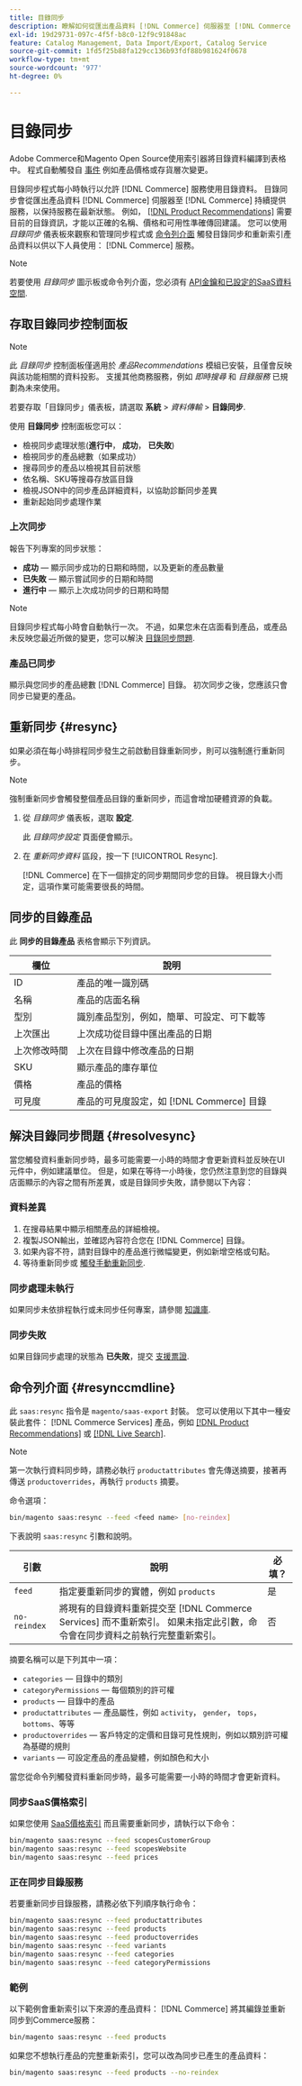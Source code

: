 ```yaml
---
title: 目錄同步
description: 瞭解如何從匯出產品資料 [!DNL Commerce] 伺服器至 [!DNL Commerce Services] 持續提供服務，隨時保持最新狀態。
exl-id: 19d29731-097c-4f5f-b8c0-12f9c91848ac
feature: Catalog Management, Data Import/Export, Catalog Service
source-git-commit: 1fd5f25b88fa129cc136b93fdf88b981624f0678
workflow-type: tm+mt
source-wordcount: '977'
ht-degree: 0%

---
```


# 目錄同步

Adobe Commerce和Magento Open Source使用索引器將目錄資料編譯到表格中。 程式自動觸發自 [事件](https://experienceleague.adobe.com/docs/commerce-admin/systems/tools/index-management.html#events-that-trigger-full-reindexing) 例如產品價格或存貨層次變更。

目錄同步程式每小時執行以允許 [!DNL Commerce] 服務使用目錄資料。 目錄同步會從匯出產品資料 [!DNL Commerce] 伺服器至 [!DNL Commerce] 持續提供服務，以保持服務在最新狀態。 例如， [[!DNL Product Recommendations]](/help/product-recommendations/overview.md) 需要目前的目錄資訊，才能以正確的名稱、價格和可用性準確傳回建議。 您可以使用 _目錄同步_ 儀表板來觀察和管理同步程式或 [命令列介面](#resynccmdline) 觸發目錄同步和重新索引產品資料以供以下人員使用： [!DNL Commerce] 服務。

>[!NOTE]
>
> 若要使用 _目錄同步_ 圖示板或命令列介面，您必須有 [API金鑰和已設定的SaaS資料空間](saas.md).

## 存取目錄同步控制面板

>[!NOTE]
>
> 此 _目錄同步_ 控制面板僅適用於 _產品Recommendations_ 模組已安裝，且僅會反映與該功能相關的資料投影。 支援其他商務服務，例如 _即時搜尋_ 和 _目錄服務_ 已規劃為未來使用。

若要存取「目錄同步」儀表板，請選取 **系統** > _資料傳輸_ > **目錄同步**.

使用 **目錄同步** 控制面板您可以：

- 檢視同步處理狀態(**進行中**， **成功**， **已失敗**)
- 檢視同步的產品總數（如果成功）
- 搜尋同步的產品以檢視其目前狀態
- 依名稱、SKU等搜尋存放區目錄
- 檢視JSON中的同步產品詳細資料，以協助診斷同步差異
- 重新起始同步處理作業

### 上次同步

報告下列專案的同步狀態：

- **成功**  — 顯示同步成功的日期和時間，以及更新的產品數量
- **已失敗**  — 顯示嘗試同步的日期和時間
- **進行中**  — 顯示上次成功同步的日期和時間

>[!NOTE]
>
> 目錄同步程式每小時會自動執行一次。 不過，如果您未在店面看到產品，或產品未反映您最近所做的變更，您可以解決 [目錄同步問題](#resolvesync).

### 產品已同步

顯示與您同步的產品總數 [!DNL Commerce] 目錄。 初次同步之後，您應該只會同步已變更的產品。

## 重新同步 {#resync}

如果必須在每小時排程同步發生之前啟動目錄重新同步，則可以強制進行重新同步。

>[!NOTE]
>
> 強制重新同步會觸發整個產品目錄的重新同步，而這會增加硬體資源的負載。

1. 從 _目錄同步_ 儀表板，選取 **設定**.

   此 _目錄同步設定_ 頁面便會顯示。

1. 在 _重新同步資料_ 區段，按一下 [!UICONTROL Resync].

   [!DNL Commerce] 在下一個排定的同步期間同步您的目錄。 視目錄大小而定，這項作業可能需要很長的時間。


## 同步的目錄產品

此 **同步的目錄產品** 表格會顯示下列資訊。

| 欄位 | 說明 |
|---|---|
| ID | 產品的唯一識別碼 |
| 名稱 | 產品的店面名稱 |
| 型別 | 識別產品型別，例如，簡單、可設定、可下載等 |
| 上次匯出 | 上次成功從目錄中匯出產品的日期 |
| 上次修改時間 | 上次在目錄中修改產品的日期 |
| SKU | 顯示產品的庫存單位 |
| 價格 | 產品的價格 |
| 可見度 | 產品的可見度設定，如 [!DNL Commerce] 目錄 |

## 解決目錄同步問題 {#resolvesync}

當您觸發資料重新同步時，最多可能需要一小時的時間才會更新資料並反映在UI元件中，例如建議單位。 但是，如果在等待一小時後，您仍然注意到您的目錄與店面顯示的內容之間有所差異，或是目錄同步失敗，請參閱以下內容：

### 資料差異

1. 在搜尋結果中顯示相關產品的詳細檢視。
1. 複製JSON輸出，並確認內容符合您在 [!DNL Commerce] 目錄。
1. 如果內容不符，請對目錄中的產品進行微幅變更，例如新增空格或句點。
1. 等待重新同步或 [觸發手動重新同步](#resync).

### 同步處理未執行

如果同步未依排程執行或未同步任何專案，請參閱 [知識庫](https://experienceleague.adobe.com/docs/commerce-knowledge-base/kb/troubleshooting/miscellaneous/troubleshoot-product-recommendations-module-in-magento-commerce.html).

### 同步失敗

如果目錄同步處理的狀態為 **已失敗**，提交 [支援票證](https://experienceleague.adobe.com/docs/commerce-knowledge-base/kb/help-center-guide/magento-help-center-user-guide.html#submit-ticket).

## 命令列介面 {#resynccmdline}

此 `saas:resync` 指令是 `magento/saas-export` 封裝。 您可以使用以下其中一種安裝此套件： [!DNL Commerce Services] 產品，例如 [[!DNL Product Recommendations]](/help/product-recommendations/install-configure.md) 或 [[!DNL Live Search]](/help/live-search/install.md).

>[!NOTE]
>
> 第一次執行資料同步時，請務必執行 `productattributes` 會先傳送摘要，接著再傳送 `productoverrides`，再執行 `products` 摘要。

命令選項：

```bash
bin/magento saas:resync --feed <feed name> [no-reindex]
```

下表說明 `saas:resync` 引數和說明。

| 引數 | 說明 | 必填？ |
|---| ---| ---|
| `feed` | 指定要重新同步的實體，例如 `products` | 是 |
| `no-reindex` | 將現有的目錄資料重新提交至 [!DNL Commerce Services] 而不重新索引。 如果未指定此引數，命令會在同步資料之前執行完整重新索引。 | 否 |

摘要名稱可以是下列其中一項：

- `categories` — 目錄中的類別
- `categoryPermissions`  — 每個類別的許可權
- `products` — 目錄中的產品
- `productattributes` — 產品屬性，例如 `activity`， `gender`， `tops`， `bottoms`、等等
- `productoverrides` — 客戶特定的定價和目錄可見性規則，例如以類別許可權為基礎的規則
- `variants` — 可設定產品的產品變體，例如顏色和大小

當您從命令列觸發資料重新同步時，最多可能需要一小時的時間才會更新資料。

### 同步SaaS價格索引

如果您使用 [SaaS價格索引](../price-index/index.md) 而且需要重新同步，請執行以下命令：

```bash
bin/magento saas:resync --feed scopesCustomerGroup
bin/magento saas:resync --feed scopesWebsite
bin/magento saas:resync --feed prices
```

### 正在同步目錄服務

若要重新同步目錄服務，請務必依下列順序執行命令：

```bash
bin/magento saas:resync --feed productattributes
bin/magento saas:resync --feed products
bin/magento saas:resync --feed productoverrides
bin/magento saas:resync --feed variants
bin/magento saas:resync --feed categories
bin/magento saas:resync --feed categoryPermissions 
```

### 範例

以下範例會重新索引以下來源的產品資料： [!DNL Commerce] 將其編錄並重新同步到Commerce服務：

```bash
bin/magento saas:resync --feed products
```

如果您不想執行產品的完整重新索引，您可以改為同步已產生的產品資料：

```bash
bin/magento saas:resync --feed products --no-reindex
```
